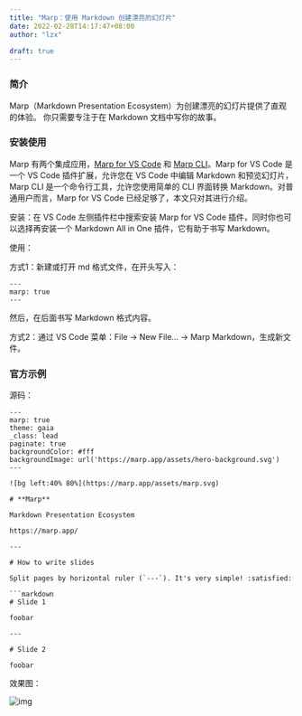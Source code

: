 ```yaml
---
title: "Marp：使用 Markdown 创建漂亮的幻灯片"
date: 2022-02-28T14:17:47+08:00
author: "lzx"

draft: true
---
```


### 简介

Marp（Markdown Presentation Ecosystem）为创建漂亮的幻灯片提供了直观的体验。 你只需要专注于在 Markdown 文档中写你的故事。

### 安装使用

Marp 有两个集成应用，[Marp for VS Code](https://github.com/marp-team/marp-vscode) 和 [Marp CLI](https://github.com/marp-team/marp-cli)。Marp for VS Code 是一个 VS Code 插件扩展，允许您在 VS Code 中编辑 Markdown 和预览幻灯片，Marp CLI 是一个命令行工具，允许您使用简单的 CLI 界面转换 Markdown。对普通用户而言，Marp for VS Code 已经足够了，本文只对其进行介绍。

安装：在 VS Code 左侧插件栏中搜索安装 Marp for VS Code 插件，同时你也可以选择再安装一个 Markdown All in One 插件，它有助于书写 Markdown。

使用：

方式1：新建或打开 md 格式文件，在开头写入：

```
---
marp: true
---
```

然后，在后面书写 Markdown 格式内容。

方式2：通过 VS Code 菜单：File -> New File... -> Marp Markdown，生成新文件。

### 官方示例

源码：

```
---
marp: true
theme: gaia
_class: lead
paginate: true
backgroundColor: #fff
backgroundImage: url('https://marp.app/assets/hero-background.svg')
---

![bg left:40% 80%](https://marp.app/assets/marp.svg)

# **Marp**

Markdown Presentation Ecosystem

https://marp.app/

---

# How to write slides

Split pages by horizontal ruler (`---`). It's very simple! :satisfied:

```markdown
# Slide 1

foobar

---

# Slide 2

foobar
```

效果图：

![img](https://cdn.jsdelivr.net/gh/lzxqaq/jsdelivr@master/image/2022-2-28/marp.png)
